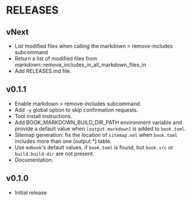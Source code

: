 # RELEASES

## vNext

- List modified files when calling the markdown > remove-includes subcommand
- Return a list of modified files from markdown::remove_includes_in_all_markdown_files_in
- Add RELEASES.md file.

## v0.1.1

- Enable markdown > remove-includes subcommand.
- Add `-y` global option to skip confirmation requests.
- Tool install instructions.
- Add BOOK_MARKDOWN_BUILD_DIR_PATH environment variable and provide a default value when `[output.markdown]` is added to `book.toml`.
- Sitemap generation: fix the location of `sitemap.xml` when `book.toml` includes more than one [output.*] table.
- Use `mdbook`'s default values, if `book.toml` is found, but `book.src` or `build.build-dir` are not present.
- Documentation.

## v0.1.0

- Initial release
